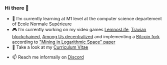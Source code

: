 ### Hi there 👋

- 📖 I’m currently learning at M1 level at the computer science departement of Ecole Normale Supérieure
- 🎮 I’m currently working on my video games [LemnosLife](https://lemnoslife.com), [Travian blockchained](https://github.com/Benjamin-Loison/Travian-blockchained), [Among Us decentralized](https://github.com/Benjamin-Loison/Among-us-decentralized) and implementing a [Bitcoin fork](https://github.com/Benjamin-Loison/Mining-in-Logarithmic-Space) according to ["Mining in Logarithmic Space" paper](https://eprint.iacr.org/2021/623.pdf)
- 💬 Take a look at my [Curriculum Vitae](https://lemnoslife.com/CV-EN.pdf)
<!-- could add a link in my online CV to the French/international version-->
- 📫 Reach me informally on [Discord](https://discord.gg/yCretyYAwQ)
